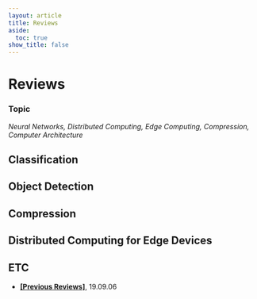 ```yaml
---
layout: article
title: Reviews
aside:
  toc: true
show_title: false
---
```


# Reviews
### Topic
*Neural Networks, Distributed Computing, Edge Computing, Compression, Computer Architecture*
## Classification
## Object Detection
## Compression
## Distributed Computing for Edge Devices
## ETC
* **[[Previous Reviews]](/_posts/2019-09-06-previous-reviews)**, 19.09.06
